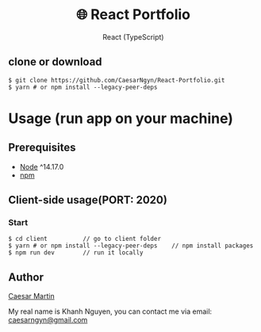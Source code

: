 <h1 align="center">
🌐 React Portfolio
</h1>
<p align="center">
React (TypeScript)
</p>


## clone or download
```terminal
$ git clone https://github.com/CaesarNgyn/React-Portfolio.git
$ yarn # or npm install --legacy-peer-deps
```

# Usage (run app on your machine)

## Prerequisites
- [Node](https://nodejs.org/en/download/) ^14.17.0
- [npm](https://nodejs.org/en/download/package-manager/)


## Client-side usage(PORT: 2020)

### Start

```terminal
$ cd client          // go to client folder
$ yarn # or npm install --legacy-peer-deps    // npm install packages
$ npm run dev        // run it locally
```

## Author
[Caesar Martin](https://facebook.com/khanhrussian)

My real name is Khanh Nguyen, you can contact me via email: caesarngyn@gmail.com